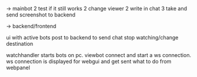 -> mainbot
2 test if it still works
2 change viewer 
2 write in chat
3 take and send screenshot to backend

-> backend/frontend

ui with active bots
post to backend to send chat stop watching/change destination



watchhandler starts bots on pc. viewbot connect and start a ws connection. ws connection is displayed for webgui and get sent what to do from webpanel